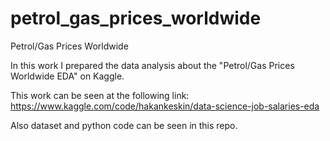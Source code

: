 # petrol_gas_prices_worldwide
Petrol/Gas Prices Worldwide

In this work I prepared the data analysis about the "Petrol/Gas Prices Worldwide EDA" on Kaggle.

This work can be seen at the following link: https://www.kaggle.com/code/hakankeskin/data-science-job-salaries-eda

Also dataset and python code can be seen in this repo.
